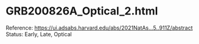 # GRB200826A_Optical_2.html

Reference: https://ui.adsabs.harvard.edu/abs/2021NatAs...5..911Z/abstract
Status: Early, Late, Optical